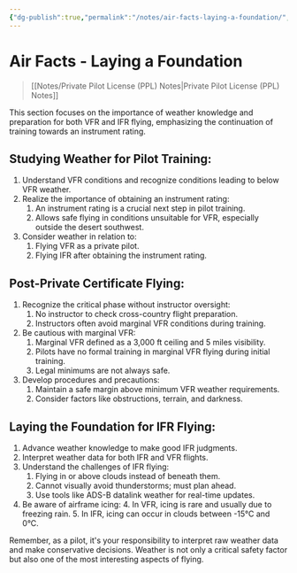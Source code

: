 ```yaml
---
{"dg-publish":true,"permalink":"/notes/air-facts-laying-a-foundation/","title":"Air Facts - Laying a Foundation","tags":["aviation","classnotes","air-facts"]}
---
```



# Air Facts - Laying a Foundation
> [[Notes/Private Pilot License (PPL) Notes\|Private Pilot License (PPL) Notes]]

This section focuses on the importance of weather knowledge and preparation for both VFR and IFR flying, emphasizing the continuation of training towards an instrument rating.

## Studying Weather for Pilot Training:

1. Understand VFR conditions and recognize conditions leading to below VFR weather.
2. Realize the importance of obtaining an instrument rating:
    1. An instrument rating is a crucial next step in pilot training.
    2. Allows safe flying in conditions unsuitable for VFR, especially outside the desert southwest.
3. Consider weather in relation to:
    1. Flying VFR as a private pilot.
    2. Flying IFR after obtaining the instrument rating.

## Post-Private Certificate Flying:

1. Recognize the critical phase without instructor oversight:
    1. No instructor to check cross-country flight preparation.
    2. Instructors often avoid marginal VFR conditions during training.
2. Be cautious with marginal VFR:
    1. Marginal VFR defined as a 3,000 ft ceiling and 5 miles visibility.
    2. Pilots have no formal training in marginal VFR flying during initial training.
    3. Legal minimums are not always safe.
3. Develop procedures and precautions:
    1. Maintain a safe margin above minimum VFR weather requirements.
    2. Consider factors like obstructions, terrain, and darkness.

## Laying the Foundation for IFR Flying:

1. Advance weather knowledge to make good IFR judgments.
2. Interpret weather data for both IFR and VFR flights.
3. Understand the challenges of IFR flying:
    1. Flying in or above clouds instead of beneath them.
    2. Cannot visually avoid thunderstorms; must plan ahead.
    3. Use tools like ADS-B datalink weather for real-time updates.
4. Be aware of airframe icing:
    4. In VFR, icing is rare and usually due to freezing rain.
    5. In IFR, icing can occur in clouds between -15°C and 0°C.

Remember, as a pilot, it's your responsibility to interpret raw weather data and make conservative decisions. Weather is not only a critical safety factor but also one of the most interesting aspects of flying.